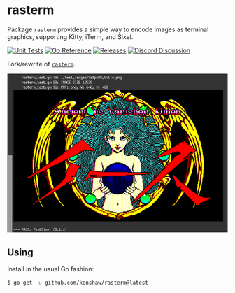 # rasterm

Package `rasterm` provides a simple way to encode images as terminal graphics,
supporting Kitty, iTerm, and Sixel.

[![Unit Tests][rasterm-ci-status]][rasterm-ci]
[![Go Reference][goref-rasterm-status]][goref-rasterm]
[![Releases][release-status]][Releases]
[![Discord Discussion][discord-status]][discord]

Fork/rewrite of [`rasterm`][original-rasterm].

![rasterm sample output](screenshot.png)

[rasterm-ci]: https://github.com/kenshaw/rasterm/actions/workflows/test.yml "Test CI"
[rasterm-ci-status]: https://github.com/kenshaw/rasterm/actions/workflows/test.yml/badge.svg "Test CI"
[goref-rasterm]: https://pkg.go.dev/github.com/kenshaw/rasterm "Go Reference"
[goref-rasterm-status]: https://pkg.go.dev/badge/github.com/kenshaw/rasterm.svg "Go Reference"
[release-status]: https://img.shields.io/github/v/release/kenshaw/rasterm?display_name=tag&sort=semver "Latest Release"
[discord]: https://discord.gg/WDWAgXwJqN "Discord Discussion"
[discord-status]: https://img.shields.io/discord/829150509658013727.svg?label=Discord&logo=Discord&colorB=7289da&style=flat-square "Discord Discussion"
[releases]: https://github.com/kenshaw/rasterm/releases "Releases"
[original-rasterm]: https://github.com/BourgeoisBear/rasterm

## Using

Install in the usual Go fashion:

```sh
$ go get -u github.com/kenshaw/rasterm@latest
```
